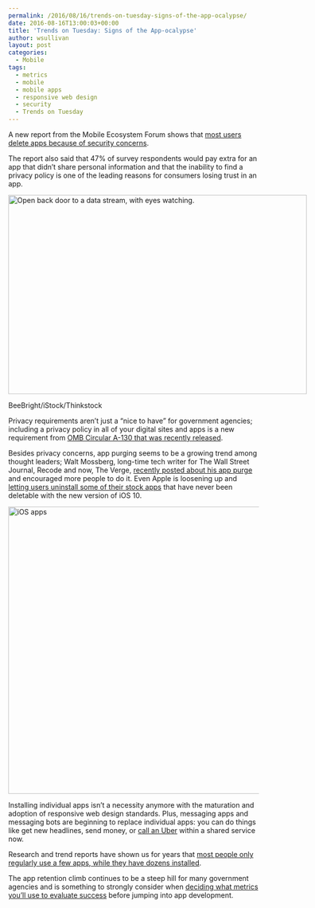 ```yaml
---
permalink: /2016/08/16/trends-on-tuesday-signs-of-the-app-ocalypse/
date: 2016-08-16T13:00:03+00:00
title: 'Trends on Tuesday: Signs of the App-ocalypse'
author: wsullivan
layout: post
categories:
  - Mobile
tags:
  - metrics
  - mobile
  - mobile apps
  - responsive web design
  - security
  - Trends on Tuesday
---
```


A new report from the Mobile Ecosystem Forum shows that [most users delete apps because of security concerns](http://www.marketingcharts.com/online/1-in-2-mobile-users-say-theyve-deleted-an-app-over-privacy-concerns-69647/attachment/mefavg-actions-taken-response-to-app-privacy-concerns-aug2016/).

The report also said that 47% of survey respondents would pay extra for an app that didn’t share personal information and that the inability to find a privacy policy is one of the leading reasons for consumers losing trust in an app.

<div id="attachment_371301" style="width: 610px" class="wp-caption aligncenter">
  <img class="size-full wp-image-371301" src="https://s3.amazonaws.com/sitesusa/wp-content/uploads/sites/212/2016/08/600-x-400-backdoor-Somebody-is-watching-all-our-data-BeeBright-iStock-Thinkstock-576581592.jpg" alt="Open back door to a data stream, with eyes watching." width="600" height="400" />
  
  <p class="wp-caption-text">
    BeeBright/iStock/Thinkstock
  </p>
</div>

Privacy requirements aren’t just a &#8220;nice to have&#8221; for government agencies; including a privacy policy in all of your digital sites and apps is a new requirement from [OMB Circular A-130 that was recently released](https://www.digitalgov.gov/2016/07/27/managing-federal-information-as-a-strategic-resource/).

Besides privacy concerns, app purging seems to be a growing trend among thought leaders; Walt Mossberg, long-time tech writer for The Wall Street Journal, Recode and now, The Verge, [recently posted about his app purge](http://www.theverge.com/2016/7/20/12231176/walt-mossberg-delete-your-unnecessary-apps) and encouraged more people to do it. Even Apple is loosening up and [letting users uninstall some of their stock apps](http://www.theverge.com/2016/6/13/11923112/apple-ios-10-delete-stock-apps) that have never been deletable with the new version of iOS 10.

<img class="aligncenter size-full wp-image-371261" src="https://s3.amazonaws.com/sitesusa/wp-content/uploads/sites/212/2016/08/600-x-577-Apple-icons-screen-in-itunes.jpg" alt="iOS apps" width="600" height="577" />

Installing individual apps isn’t a necessity anymore with the maturation and adoption of responsive web design standards. Plus, messaging apps and messaging bots are beginning to replace individual apps: you can do things like get new headlines, send money, or [call an Uber](https://techcrunch.com/2015/12/16/facebook-messenger-transportation/) within a shared service now.

Research and trend reports have shown us for years that  [most people only regularly use a few apps, while they have dozens installed](https://www.digitalgov.gov/2015/10/27/trends-on-tuesday-users-spend-most-of-their-time-in-social-apps/).

The app retention climb continues to be a steep hill for many government agencies and is something to strongly consider when [deciding what metrics you’ll use to evaluate success](https://www.digitalgov.gov/2016/05/12/using-pirate-metrics-to-analyze-your-mobile-applications-audience/) before jumping into app development.